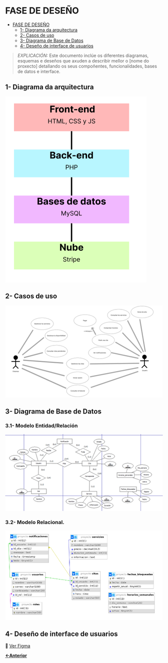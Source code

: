 # FASE DE DESEÑO

- [FASE DE DESEÑO](#fase-de-deseño)
  - [1- Diagrama da arquitectura](#1--diagrama-da-arquitectura)
  - [2- Casos de uso](#2--casos-de-uso)
  - [3- Diagrama de Base de Datos](#3--diagrama-de-base-de-datos)
  - [4- Deseño de interface de usuarios](#4--deseño-de-interface-de-usuarios)

> *EXPLICACIÓN:* Este documento inclúe os diferentes diagramas, esquemas e deseños que axuden a describir mellor o [nome do proxecto] detallando os seus compoñentes, funcionalidades, bases de datos e interface.

## 1- Diagrama da arquitectura

![Diagrama de arquitectura](../img/Diagrama_Arquitectura_Proyecto.PNG)

## 2- Casos de uso

![Diagrama de casos de uso](../img/Diagrama_Casos_De_Uso_Proyecto.PNG)

## 3- Diagrama de Base de Datos

### 3.1- Modelo Entidad/Relación

![Modelo entidad/relación](../img/Diagrama_Entidad_Relacion_Proyecto.PNG)

### 3.2- Modelo Relacional.

![Modelo relacional](../img/Modelo_Relacional_Proyecto.PNG)

## 4- Deseño de interface de usuarios

🔗 [Ver Figma](https://www.figma.com/design/kikFpU4xkhWabWEbbvvzY4/ProyectoDAW?node-id=2-2&t=e9g2RXawkTYaEqbH-1)

[**<-Anterior**](../../README.md)
